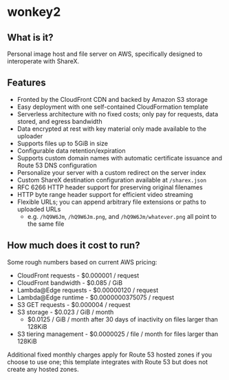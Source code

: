 # wonkey2

## What is it?

Personal image host and file server on AWS, specifically designed to interoperate with ShareX.

## Features

* Fronted by the CloudFront CDN and backed by Amazon S3 storage
* Easy deployment with one self-contained CloudFormation template
* Serverless architecture with no fixed costs; only pay for requests, data stored, and egress bandwidth
* Data encrypted at rest with key material only made available to the uploader
* Supports files up to 5GiB in size
* Configurable data retention/expiration
* Supports custom domain names with automatic certificate issuance and Route 53 DNS configuration
* Personalize your server with a custom redirect on the server index
* Custom ShareX destination configuration available at `/sharex.json`
* RFC 6266 HTTP header support for preserving original filenames
* HTTP byte range header support for efficient video streaming
* Flexible URLs; you can append arbitrary file extensions or paths to uploaded URLs
  * e.g. `/hQ9W6Jm`, `/hQ9W6Jm.png`, and `/hQ9W6Jm/whatever.png` all point to the same file

## How much does it cost to run?

Some rough numbers based on current AWS pricing:

* CloudFront requests - $0.000001 / request
* CloudFront bandwidth - $0.085 / GiB
* Lambda@Edge requests - $0.00000120 / request
* Lambda@Edge runtime - $0.0000000375075 / request
* S3 GET requests - $0.000004 / request
* S3 storage - $0.023 / GiB / month
  * $0.0125 / GiB / month after 30 days of inactivity on files larger than 128KiB
* S3 tiering management - $0.0000025 / file / month for files larger than 128KiB

Additional fixed monthly charges apply for Route 53 hosted zones if you choose to use one;
this template integrates with Route 53 but does not create any hosted zones.
